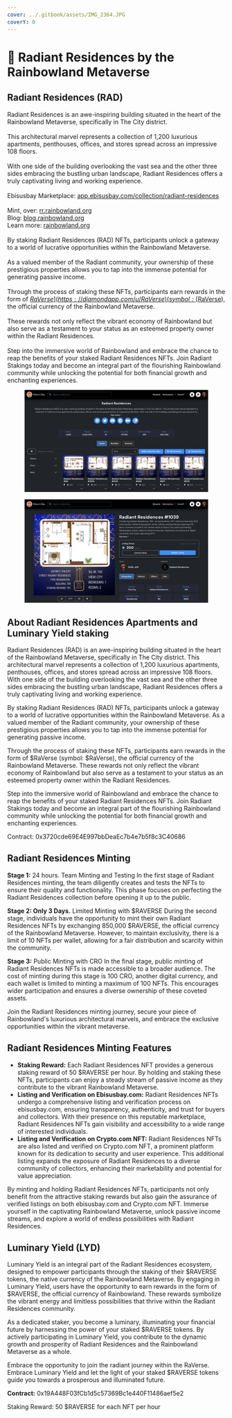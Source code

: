 ```yaml
---
cover: ../.gitbook/assets/IMG_2364.JPG
coverY: 0
---
```


# 🏨 Radiant Residences by the Rainbowland Metaverse

## **Radiant Residences (RAD)**

Radiant Residences is an awe-inspiring building situated in the heart of the Rainbowland Metaverse, specifically in The City district.\
\
This architectural marvel represents a collection of 1,200 luxurious apartments, penthouses, offices, and stores spread across an impressive 108 floors.\
\
With one side of the building overlooking the vast sea and the other three sides embracing the bustling urban landscape, Radiant Residences offers a truly captivating living and working experience.\
\
Ebisusbay Marketplace: [app.ebisusbay.com/collection/radiant-residences](https://app.ebisusbay.com/collection/radiant-residences)\
\
Mint, over: [rr.rainbowland.org](http://rr.rainbowland.org)\
Blog: [blog.rainbowland.org](http://blog.rainbowland.org)\
Learn more: [rainbowland.org](http://rainbowland.org)\
\
By staking Radiant Residences (RAD) NFTs, participants unlock a gateway to a world of lucrative opportunities within the Rainbowland Metaverse.\
\
As a valued member of the Radiant community, your ownership of these prestigious properties allows you to tap into the immense potential for generating passive income.\
\
Through the process of staking these NFTs, participants earn rewards in the form of [$RaVerse](https://diamondapp.com/u/RaVerse) (symbol: [$RaVerse](https://diamondapp.com/u/RaVerse)), the official currency of the Rainbowland Metaverse.\
\
These rewards not only reflect the vibrant economy of Rainbowland but also serve as a testament to your status as an esteemed property owner within the Radiant Residences.\
\
Step into the immersive world of Rainbowland and embrace the chance to reap the benefits of your staked Radiant Residences NFTs. Join Radiant Stakings today and become an integral part of the flourishing Rainbowland community while unlocking the potential for both financial growth and enchanting experiences.

<figure><img src="../.gitbook/assets/Screenshot 2023-07-30 at 22.08.22.png" alt="Radiant Residences at Ebisusbay marketplace"><figcaption></figcaption></figure>

<figure><img src="../.gitbook/assets/Screenshot 2023-07-30 at 22.12.23.png" alt="Radiant Residences on Ebisusbay marketplace"><figcaption></figcaption></figure>

## **About Radiant Residences Apartments and** Luminary Yield staking

Radiant Residences (RAD) is an awe-inspiring building situated in the heart of the Rainbowland Metaverse, specifically in The City district. This architectural marvel represents a collection of 1,200 luxurious apartments, penthouses, offices, and stores spread across an impressive 108 floors. With one side of the building overlooking the vast sea and the other three sides embracing the bustling urban landscape, Radiant Residences offers a truly captivating living and working experience.

By staking Radiant Residences (RAD) NFTs, participants unlock a gateway to a world of lucrative opportunities within the Rainbowland Metaverse. As a valued member of the Radiant community, your ownership of these prestigious properties allows you to tap into the immense potential for generating passive income.

Through the process of staking these NFTs, participants earn rewards in the form of $RaVerse (symbol: $RaVerse), the official currency of the Rainbowland Metaverse. These rewards not only reflect the vibrant economy of Rainbowland but also serve as a testament to your status as an esteemed property owner within the Radiant Residences.

Step into the immersive world of Rainbowland and embrace the chance to reap the benefits of your staked Radiant Residences NFTs. Join Radiant Stakings today and become an integral part of the flourishing Rainbowland community while unlocking the potential for both financial growth and enchanting experiences.

Contract: 0x3720cde69E4E997bbDeaEc7b4e7b5f8c3C40686

## Radiant Residences Minting

**Stage 1:** 24 hours. Team Minting and Testing In the first stage of Radiant Residences minting, the team diligently creates and tests the NFTs to ensure their quality and functionality. This phase focuses on perfecting the Radiant Residences collection before opening it up to the public.

**Stage 2: Only 3 Days.** Limited Minting with $RAVERSE During the second stage, individuals have the opportunity to mint their own Radiant Residences NFTs by exchanging 850,000 $RAVERSE, the official currency of the Rainbowland Metaverse. However, to maintain exclusivity, there is a limit of 10 NFTs per wallet, allowing for a fair distribution and scarcity within the community.

**Stage 3:** Public Minting with CRO In the final stage, public minting of Radiant Residences NFTs is made accessible to a broader audience. The cost of minting during this stage is 100 CRO, another digital currency, and each wallet is limited to minting a maximum of 100 NFTs. This encourages wider participation and ensures a diverse ownership of these coveted assets.

Join the Radiant Residences minting journey, secure your piece of Rainbowland's luxurious architectural marvels, and embrace the exclusive opportunities within the vibrant metaverse.

## Radiant Residences Minting Features

* **Staking Reward:** Each Radiant Residences NFT provides a generous staking reward of 50 $RAVERSE per hour. By holding and staking these NFTs, participants can enjoy a steady stream of passive income as they contribute to the vibrant Rainbowland Metaverse.
* **Listing and Verification on Ebisusbay.com:** Radiant Residences NFTs undergo a comprehensive listing and verification process on ebisusbay.com, ensuring transparency, authenticity, and trust for buyers and collectors. With their presence on this reputable marketplace, Radiant Residences NFTs gain visibility and accessibility to a wide range of interested individuals.
* **Listing and Verification on Crypto.com NFT:** Radiant Residences NFTs are also listed and verified on Crypto.com NFT, a prominent platform known for its dedication to security and user experience. This additional listing expands the exposure of Radiant Residences to a diverse community of collectors, enhancing their marketability and potential for value appreciation.

By minting and holding Radiant Residences NFTs, participants not only benefit from the attractive staking rewards but also gain the assurance of verified listings on both ebisusbay.com and Crypto.com NFT. Immerse yourself in the captivating Rainbowland Metaverse, unlock passive income streams, and explore a world of endless possibilities with Radiant Residences.

## **Luminary Yield (LYD)**

Luminary Yield is an integral part of the Radiant Residences ecosystem, designed to empower participants through the staking of their $RAVERSE tokens, the native currency of the Rainbowland Metaverse. By engaging in Luminary Yield, users have the opportunity to earn rewards in the form of $RAVERSE, the official currency of Rainbowland. These rewards symbolize the vibrant energy and limitless possibilities that thrive within the Radiant Residences community.

As a dedicated staker, you become a luminary, illuminating your financial future by harnessing the power of your staked $RAVERSE tokens. By actively participating in Luminary Yield, you contribute to the dynamic growth and prosperity of Radiant Residences and the Rainbowland Metaverse as a whole.

Embrace the opportunity to join the radiant journey within the RaVerse. Embrace Luminary Yield and let the light of your staked $RAVERSE tokens guide you towards a prosperous and illuminated future.

**Contract:** 0x19A448F03fCb1d5c57369Bc1e440F11486aef5e2

Staking Reward: 50 $RAVERSE for each NFT per hour
